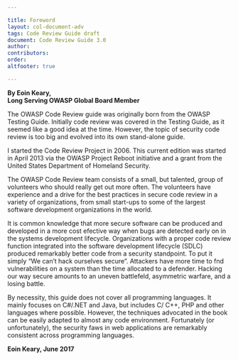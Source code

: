```yaml
---

title: Foreword
layout: col-document-adv
tags: Code Review Guide draft
document: Code Review Guide 3.0
author:
contributors:
order: 
altfooter: true

---
```


**By Eoin Keary,**<br>
**Long Serving OWASP Global Board Member**

The OWASP Code Review guide was originally born from the
OWASP Testing Guide. Initially code review was covered in the
Testing Guide, as it seemed like a good idea at the time. However, the topic of security code review is too big and evolved into
its own stand-alone guide.

I started the Code Review Project in 2006. This current edition
was started in April 2013 via the OWASP Project Reboot initiative and a grant from the United States Department of Homeland Security.

The OWASP Code Review team consists of a small, but talented,
group of volunteers who should really get out more often. The
volunteers have experience and a drive for the best practices
in secure code review in a variety of organizations, from small
start-ups to some of the largest software development organizations in the world.

It is common knowledge that more secure software can be produced and developed in a more cost efective way when bugs
are detected early on in the systems development lifecycle. Organizations with a proper code review function integrated into
the software development lifecycle (SDLC) produced remarkably better code from a security standpoint. To put it simply “We
can’t hack ourselves secure”. Attackers have more time to fnd
vulnerabilities on a system than the time allocated to a defender. Hacking our way secure amounts to an uneven battlefeld,
asymmetric warfare, and a losing battle.

By necessity, this guide does not cover all programming languages. It mainly focuses on C#/.NET and Java, but includes C/
C++, PHP and other languages where possible. However, the
techniques advocated in the book can be easily adapted to almost any code environment. Fortunately (or unfortunately), the
security faws in web applications are remarkably consistent
across programming languages.


**Eoin Keary, June 2017**